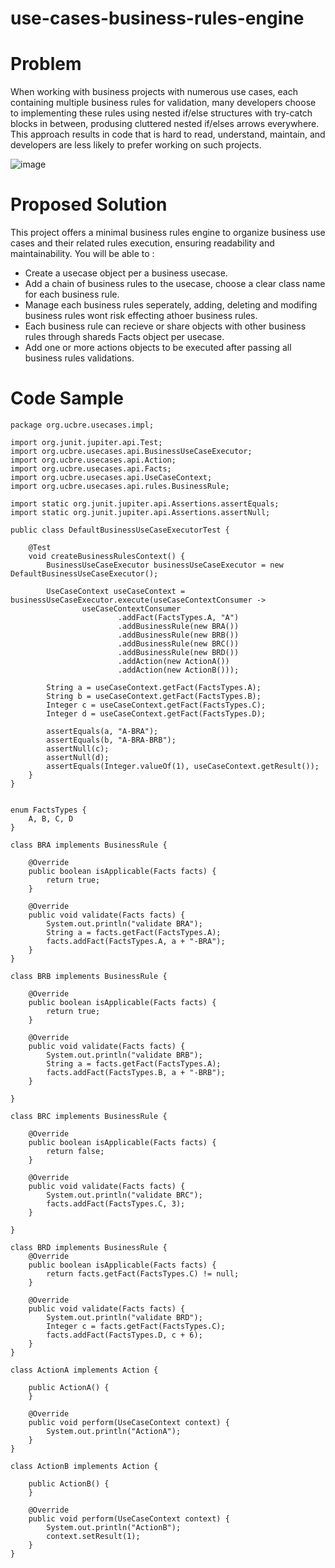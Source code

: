 # use-cases-business-rules-engine


# Problem
When working with business projects with numerous use cases, each containing multiple business rules for validation, many developers choose to implementing these rules using nested if/else structures with try-catch blocks in between, produsing cluttered nested if/elses arrows everywhere. 
This approach results in code that is hard to read, understand, maintain, and developers are less likely to prefer working on such projects. 

![image](https://github.com/aaltihami/use-cases-business-rules-engine/assets/28863514/81d0aa92-60e3-478e-822f-bb8703f4e1a3)


# Proposed Solution  
This project offers a minimal business rules engine to organize business use cases and their related rules execution, ensuring readability and maintainability.
You will be able to : 
  - Create a usecase object per a business usecase.
  - Add a chain of business rules to the usecase, choose a clear class name for each business rule.
  - Manage each business rules seperately, adding, deleting and modifing business rules wont risk effecting athoer business rules.
  - Each business rule can recieve or share objects with other business rules through shareds Facts object per usecase.
  - Add one or more actions objects to be executed after passing all business rules validations.
  
# Code Sample


    
    package org.ucbre.usecases.impl;
    
    import org.junit.jupiter.api.Test;
    import org.ucbre.usecases.api.BusinessUseCaseExecutor;
    import org.ucbre.usecases.api.Action;
    import org.ucbre.usecases.api.Facts;
    import org.ucbre.usecases.api.UseCaseContext;
    import org.ucbre.usecases.api.rules.BusinessRule;
    
    import static org.junit.jupiter.api.Assertions.assertEquals;
    import static org.junit.jupiter.api.Assertions.assertNull;
    
    public class DefaultBusinessUseCaseExecutorTest {
    
        @Test
        void createBusinessRulesContext() {
            BusinessUseCaseExecutor businessUseCaseExecutor = new DefaultBusinessUseCaseExecutor();
    
            UseCaseContext useCaseContext = businessUseCaseExecutor.execute(useCaseContextConsumer ->
                    useCaseContextConsumer
                            .addFact(FactsTypes.A, "A")
                            .addBusinessRule(new BRA())
                            .addBusinessRule(new BRB())
                            .addBusinessRule(new BRC())
                            .addBusinessRule(new BRD())
                            .addAction(new ActionA())
                            .addAction(new ActionB()));
    
            String a = useCaseContext.getFact(FactsTypes.A);
            String b = useCaseContext.getFact(FactsTypes.B);
            Integer c = useCaseContext.getFact(FactsTypes.C);
            Integer d = useCaseContext.getFact(FactsTypes.D);
    
            assertEquals(a, "A-BRA");
            assertEquals(b, "A-BRA-BRB");
            assertNull(c);
            assertNull(d);
            assertEquals(Integer.valueOf(1), useCaseContext.getResult());
        }
    }
    
    
    enum FactsTypes {
        A, B, C, D
    }
    
    class BRA implements BusinessRule {
    
        @Override
        public boolean isApplicable(Facts facts) {
            return true;
        }
    
        @Override
        public void validate(Facts facts) {
            System.out.println("validate BRA");
            String a = facts.getFact(FactsTypes.A);
            facts.addFact(FactsTypes.A, a + "-BRA");
        }
    }
    
    class BRB implements BusinessRule {
    
        @Override
        public boolean isApplicable(Facts facts) {
            return true;
        }
    
        @Override
        public void validate(Facts facts) {
            System.out.println("validate BRB");
            String a = facts.getFact(FactsTypes.A);
            facts.addFact(FactsTypes.B, a + "-BRB");
        }
    
    }
    
    class BRC implements BusinessRule {
    
        @Override
        public boolean isApplicable(Facts facts) {
            return false;
        }
    
        @Override
        public void validate(Facts facts) {
            System.out.println("validate BRC");
            facts.addFact(FactsTypes.C, 3);
        }
    
    }
    
    class BRD implements BusinessRule {
        @Override
        public boolean isApplicable(Facts facts) {
            return facts.getFact(FactsTypes.C) != null;
        }
    
        @Override
        public void validate(Facts facts) {
            System.out.println("validate BRD");
            Integer c = facts.getFact(FactsTypes.C);
            facts.addFact(FactsTypes.D, c + 6);
        }
    }
    
    class ActionA implements Action {
    
        public ActionA() {
        }
    
        @Override
        public void perform(UseCaseContext context) {
            System.out.println("ActionA");
        }
    }
    
    class ActionB implements Action {
    
        public ActionB() {
        }
    
        @Override
        public void perform(UseCaseContext context) {
            System.out.println("ActionB");
            context.setResult(1);
        }
    }


